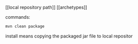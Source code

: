 [[local repository path]]
[[archetypes]]

commands:
```bash
mvn clean package
```

install means copying the packaged jar file to local repositor